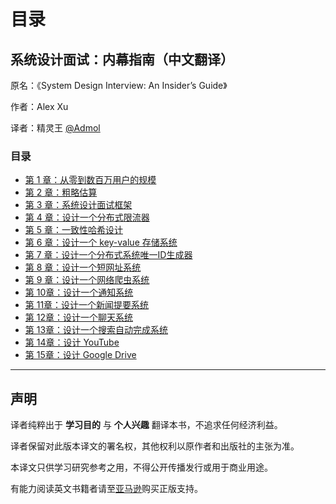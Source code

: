 # 目录

## 系统设计面试：内幕指南（中文翻译）

原名：《System Design Interview: An Insider’s Guide》

作者：Alex Xu

译者：精灵王 [@Admol](https://github.com/Admol)

### 目录

* [第 1 章：从零到数百万用户的规模](<CHAPTER 1：SCALE FROM ZERO TO MILLIONS OF USERS.md>)
* [第 2 章：粗略估算](<CHAPTER 2：BACK-OF-THE-ENVELOPE ESTIMATION.md>)
* [第 3 章：系统设计面试框架](<CHAPTER 3：A FRAMEWORK FOR SYSTEM DESIGN INTERVIEWS.md>)
* [第 4 章：设计一个分布式限流器](<CHAPTER 4：DESIGN A RATE LIMITER.md>)
* [第 5 章：一致性哈希设计](<CHAPTER 5：DESIGN CONSISTENT HASHING.md>)
* [第 6 章：设计一个 key-value 存储系统](<CHAPTER 6：DESIGN A KEY-VALUE STORE.md>)
* [第 7 章：设计一个分布式系统唯一ID生成器](<CHAPTER 7：DESIGN A UNIQUE ID GENERATOR IN DISTRIBUTED SYSTEMS.md>)
* [第 8 章：设计一个短网址系统](<CHAPTER 8：DESIGN A URL SHORTENER.md>)
* [第 9 章：设计一个网络爬虫系统](<CHAPTER 9：DESIGN A WEB CRAWLER.md>)
* [第 10章：设计一个通知系统](di-10-zhang-she-ji-yi-ge-tong-zhi-xi-tong.md)
* [第 11章：设计一个新闻提要系统](<CHAPTER 11：DESIGN A NEWS FEED SYSTEM.md>)
* [第 12章：设计一个聊天系统](<CHAPTER 12：DESIGN A CHAT SYSTEM.md>)
* [第 13章：设计一个搜索自动完成系统](<CHAPTER 13：DESIGN A SEARCH AUTOCOMPLETE SYSTEM.md>)
* [第 14章：设计 YouTube](<CHAPTER 14：DESIGN YOUTUBE.md>)
* [第 15章：设计 Google Drive](<CHAPTER 15：DESIGN GOOGLE DRIVE.md>)

***

## 声明

译者纯粹出于 **学习目的** 与 **个人兴趣** 翻译本书，不追求任何经济利益。

译者保留对此版本译文的署名权，其他权利以原作者和出版社的主张为准。

本译文只供学习研究参考之用，不得公开传播发行或用于商业用途。

有能力阅读英文书籍者请至[亚马逊](https://www.amazon.com/System-Design-Interview-insiders-Second/dp/B08CMF2CQF)购买正版支持。
